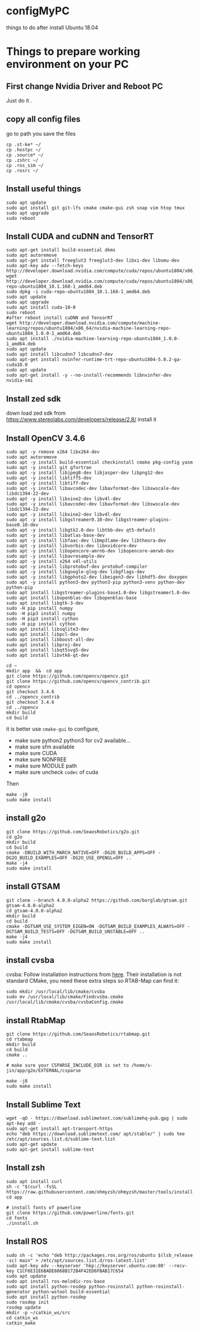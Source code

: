 # configMyPC
things to do after install Ubuntu 18.04

# Things to prepare working environment on your PC

## First change Nvidia Driver and Reboot PC
Just do it .

## copy all config files

go to path you save the files

```
cp .st-ke* ~/
cp .hostpc ~/
cp .source* ~/
cp .zshrc ~/
cp .ros_sim ~/
cp .rosrc ~/
```

## Install useful things
```
sudo apt update
sudo apt install git git-lfs cmake cmake-gui zsh snap vim htop tmux
sudo apt upgrade
sudo reboot
```

## Install CUDA and  cuDNN and TensorRT

```
sudo apt-get install build-essential dkms
sudo apt autoremove
sudo apt-get install freeglut3 freeglut3-dev libxi-dev libxmu-dev
sudo apt-key adv --fetch-keys http://developer.download.nvidia.com/compute/cuda/repos/ubuntu1804/x86_64/7fa2af80.pub
wget http://developer.download.nvidia.com/compute/cuda/repos/ubuntu1804/x86_64/cuda-repo-ubuntu1804_10.1.168-1_amd64.deb
sudo dpkg -i cuda-repo-ubuntu1804_10.1.168-1_amd64.deb
sudo apt update
sudo apt upgrade
sudo apt install cuda-10-0
sudo reboot
#after reboot install cuDNN and TensorRT
wget http://developer.download.nvidia.com/compute/machine-learning/repos/ubuntu1804/x86_64/nvidia-machine-learning-repo-ubuntu1804_1.0.0-1_amd64.deb
sudo apt install ./nvidia-machine-learning-repo-ubuntu1804_1.0.0-1_amd64.deb
sudo apt update
sudo apt install libcudnn7 libcudnn7-dev
sudo apt-get install nvinfer-runtime-trt-repo-ubuntu1804-5.0.2-ga-cuda10.0
sudo apt update
sudo apt-get install -y --no-install-recommends libnvinfer-dev
nvidia-smi
```
## Install zed sdk
down load zed sdk from https://www.stereolabs.com/developers/release/2.8/
install it

## Install OpenCV 3.4.6

```
sudo apt -y remove x264 libx264-dev
sudo apt autoremove
sudo apt -y install build-essential checkinstall cmake pkg-config yasm
sudo apt -y install git gfortran
sudo apt -y install libjpeg8-dev libjasper-dev libpng12-dev
sudo apt -y install libtiff5-dev
sudo apt -y install libtiff-dev
sudo apt -y install libavcodec-dev libavformat-dev libswscale-dev libdc1394-22-dev
sudo apt -y install libxine2-dev libv4l-dev
sudo apt -y install libavcodec-dev libavformat-dev libswscale-dev libdc1394-22-dev
sudo apt -y install libxine2-dev libv4l-dev
sudo apt -y install libgstreamer0.10-dev libgstreamer-plugins-base0.10-dev
sudo apt -y install libgtk2.0-dev libtbb-dev qt5-default
sudo apt -y install libatlas-base-dev
sudo apt -y install libfaac-dev libmp3lame-dev libtheora-dev
sudo apt -y install libvorbis-dev libxvidcore-dev
sudo apt -y install libopencore-amrnb-dev libopencore-amrwb-dev
sudo apt -y install libavresample-dev
sudo apt -y install x264 v4l-utils
sudo apt -y install libprotobuf-dev protobuf-compiler
sudo apt -y install libgoogle-glog-dev libgflags-dev
sudo apt -y install libgphoto2-dev libeigen3-dev libhdf5-dev doxygen
sudo apt -y install python3-dev python3-pip python3-venv python-dev python-pip
sudo apt install libgstreamer-plugins-base1.0-dev libgstreamer1.0-dev
sudo apt install libopenblas-dev libopenblas-base
sudo apt install libgtk-3-dev
sudo -H pip install numpy
sudo -H pip3 install numpy
sudo -H pip3 install cython
sudo -H pip install cython
sudo apt install libsqlite3-dev
sudo apt install libpcl-dev
sudo apt install libboost-all-dev
sudo apt install libproj-dev
sudo apt install libqt5svg5-dev
sudo apt install libvtk6-qt-dev

cd ~
mkdir app  &&  cd app
git clone https://github.com/opencv/opencv.git
git clone https://github.com/opencv/opencv_contrib.git
cd opencv
git checkout 3.4.6
cd ../opencv_contrib
git checkout 3.4.6
cd ../opencv
mkdir build
cd build
```

it is better use `cmake-gui` to configure,  

- make sure python2 python3 for cv2  available...   
- make sure sfm available
- make sure CUDA
- make sure NONFREE 
- make sure MODULE path
- make sure uncheck `codec` of cuda

Then 

```
make -j8
sudo make install
```

## install g2o
```
git clone https://github.com/SeaosRobotics/g2o.git 
cd g2o
mkdir build
cd build
cmake -DBUILD_WITH_MARCH_NATIVE=OFF -DG2O_BUILD_APPS=OFF -DG2O_BUILD_EXAMPLES=OFF -DG2O_USE_OPENGL=OFF ..
make -j4
sudo make install
```

## install GTSAM

```
git clone --branch 4.0.0-alpha2 https://github.com/borglab/gtsam.git gtsam-4.0.0-alpha2
cd gtsam-4.0.0-alpha2
mkdir build
cd build
cmake -DGTSAM_USE_SYSTEM_EIGEN=ON -DGTSAM_BUILD_EXAMPLES_ALWAYS=OFF -DGTSAM_BUILD_TESTS=OFF -DGTSAM_BUILD_UNSTABLE=OFF ..
make -j4
sudo make install
```

## install cvsba

cvsba: Follow installation instructions from [here](http://www.uco.es/investiga/grupos/ava/node/39). 
Their installation is not standard CMake, you need these extra steps so RTAB-Map can find it: 

```
sudo mkdir /usr/local/lib/cmake/cvsba 
sudo mv /usr/local/lib/cmake/Findcvsba.cmake /usr/local/lib/cmake/cvsba/cvsbaConfig.cmake
```

## install RtabMap

```
git clone https://github.com/SeaosRobotics/rtabmap.git
cd rtabmap
mkdir build
cd build
cmake ..

# make sure your CSPARSE_INCLUDE_DIR is set to /home/s-jin/app/g2o/EXTERNAL/csparse

make -j8
sudo make install
```


## Install Sublime Text
```
wget -qO - https://download.sublimetext.com/sublimehq-pub.gpg | sudo apt-key add -
sudo apt-get install apt-transport-https
echo "deb https://download.sublimetext.com/ apt/stable/" | sudo tee /etc/apt/sources.list.d/sublime-text.list
sudo apt-get update
sudo apt-get install sublime-text
```

## Install zsh
```
sudo apt install curl
sh -c "$(curl -fsSL https://raw.githubusercontent.com/ohmyzsh/ohmyzsh/master/tools/install.sh)"
cd app

# install fonts of powerline
git clone https://github.com/powerline/fonts.git
cd fonts
./install.sh

```

## Install ROS

```
sudo sh -c 'echo "deb http://packages.ros.org/ros/ubuntu $(lsb_release -sc) main" > /etc/apt/sources.list.d/ros-latest.list'
sudo apt-key adv --keyserver 'hkp://keyserver.ubuntu.com:80' --recv-key C1CF6E31E6BADE8868B172B4F42ED6FBAB17C654
sudo apt update
sudo apt install ros-melodic-ros-base
sudo apt install python-rosdep python-rosinstall python-rosinstall-generator python-wstool build-essential
sudo apt install python-rosdep
sudo rosdep init
rosdep update
mkdir -p ~/catkin_ws/src
cd catkin_ws
catkin_make
```


